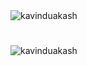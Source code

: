  <img src="https://www.angelfire.com/pa5/dbz7/gokukame2.gif" title="kaviunduakash" alt="kavinduakash"/>
 <h1></h1>
 <img src="https://kavinduakash.com/assets/mybg4.png" title="kaviunduakash" alt="kavinduakash" />
